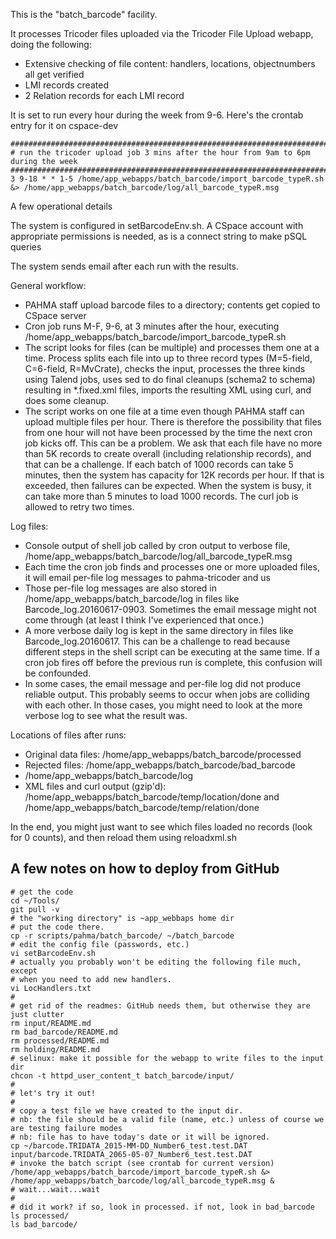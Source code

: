 This is the "batch_barcode" facility.

It processes Tricoder files uploaded via the Tricoder File Upload webapp, doing the following:

* Extensive checking of file content: handlers, locations, objectnumbers all get verified
* LMI records created
* 2 Relation records for each LMI record

It is set to run every hour during the week from 9-6.  Here's the crontab entry for it on cspace-dev 

```
##################################################################################
# run the tricoder upload job 3 mins after the hour from 9am to 6pm during the week
##################################################################################
3 9-18 * * 1-5 /home/app_webapps/batch_barcode/import_barcode_typeR.sh &> /home/app_webapps/batch_barcode/log/all_barcode_typeR.msg
```
A few operational details

The system is configured in setBarcodeEnv.sh. A CSpace account with appropriate permissions is needed, 
as is a connect string to make pSQL queries

The system sends email after each run with the results.

General workflow:
* PAHMA staff upload barcode files to a directory; contents get copied to CSpace server
* Cron job runs M-F, 9-6, at 3 minutes after the hour, executing /home/app_webapps/batch_barcode/import_barcode_typeR.sh
* The script looks for files (can be multiple) and processes them one at a time.  Process splits each file into up to three record types (M=5-field, C=6-field, R=MvCrate), checks the input, processes the three kinds using Talend jobs, uses sed to do final cleanups (schema2 to schema) resulting in *.fixed.xml files, imports the resulting XML using curl, and does some cleanup.  
* The script works on one file at a time even though PAHMA staff can upload multiple files per hour.  There is therefore the possibility that files from one hour will not have been processed by the time the next cron job kicks off.  This can be a problem.  We ask that each file have no more than 5K records to create overall (including relationship records), and that can be a challenge.  If each batch of 1000 records can take 5 minutes, then the system has capacity for 12K records per hour.  If that is exceeded, then failures can be expected.  When the system is busy, it can take more than 5 minutes to load 1000 records.  The curl job is  allowed to retry two times.

Log files:
* Console output of shell job called by cron output to verbose file, /home/app_webapps/batch_barcode/log/all_barcode_typeR.msg
* Each time the cron job finds and processes one or more uploaded files, it will email per-file log messages to pahma-tricoder and us
* Those per-file log messages are also stored in /home/app_webapps/batch_barcode/log in files like Barcode_log.20160617-0903.  Sometimes the email message might not come through (at least I think I've experienced that once.)
* A more verbose daily log is kept in the same directory in files like Barcode_log.20160617.  This can be a challenge to read because different steps in the shell script can be executing at the same time.  If a cron job fires off before the previous run is complete, this confusion will be confounded.
* In some cases, the email message and per-file log did not produce reliable output.  This probably seems to occur when jobs are colliding with each other.  In those cases, you might need to look at the more verbose log to see what the result was.

Locations of files after runs:
* Original data files: /home/app_webapps/batch_barcode/processed
* Rejected files: /home/app_webapps/batch_barcode/bad_barcode
* /home/app_webapps/batch_barcode/log
* XML files and curl output (gzip'd): /home/app_webapps/batch_barcode/temp/location/done and /home/app_webapps/batch_barcode/temp/relation/done

In the end, you might just want to see which files loaded no records (look for 0 counts), and then reload them using reloadxml.sh

## A few notes on how to deploy from GitHub
```
# get the code
cd ~/Tools/
git pull -v
# the "working directory" is ~app_webbaps home dir
# put the code there.
cp -r scripts/pahma/batch_barcode/ ~/batch_barcode
# edit the config file (passwords, etc.)
vi setBarcodeEnv.sh
# actually you probably won't be editing the following file much, except
# when you need to add new handlers.
vi LocHandlers.txt
#
# get rid of the readmes: GitHub needs them, but otherwise they are just clutter
rm input/README.md
rm bad_barcode/README.md
rm processed/README.md
rm holding/README.md
# selinux: make it possible for the webapp to write files to the input dir
chcon -t httpd_user_content_t batch_barcode/input/
#
# let's try it out!
#
# copy a test file we have created to the input dir.
# nb: the file should be a valid file (name, etc.) unless of course we are testing failure modes
# nb: file has to have today's date or it will be ignored.
cp ~/barcode.TRIDATA_2015-MM-DD_Number6_test.test.DAT  input/barcode.TRIDATA_2065-05-07_Number6_test.test.DAT
# invoke the batch script (see crontab for current version)
/home/app_webapps/batch_barcode/import_barcode_typeR.sh &> /home/app_webapps/batch_barcode/log/all_barcode_typeR.msg &
# wait...wait...wait
#
# did it work? if so, look in processed. if not, look in bad_barcode
ls processed/
ls bad_barcode/
```

